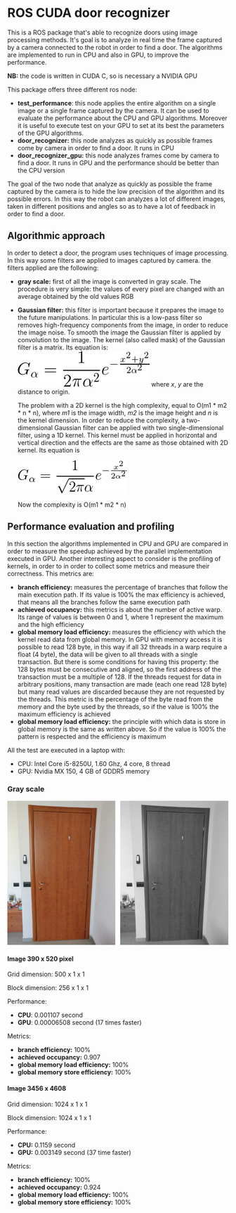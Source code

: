 # ROS CUDA door recognizer
This is a ROS package that's able to recognize doors using image processing methods. It's goal is to analyze in real time the frame captured by a camera connected to the robot in order to find a door. The algorithms are implemented to run in CPU and also in GPU, to improve the performance.

**NB:** the code is written in CUDA C, so is necessary a NVIDIA GPU

This package offers three different ros node:

* **test_performance**: this node applies the entire algorithm on a single image or a single frame captured by the camera. It can be used to evaluate the performance about the CPU and GPU algorithms. Moreover it is useful to execute test on your GPU to set at its best the parameters of the GPU algorithms.
* **door_recognizer:** this node analyzes as quickly as possible frames come by camera in order to find a door. It runs in CPU 
* **door_recognizer_gpu:** this node analyzes frames come by camera to find a door. It runs in GPU and the performance should be better than the CPU version

The goal of the two node that analyze as quickly as possible the frame captured by the camera is to hide the low precision of the algorithm and its possible errors. In this way the robot can analyzes a lot of different images, taken in different positions and angles so as to have a lot of feedback in order to find a door.

## Algorithmic approach

In order to detect a door, the program uses techniques of image processing. In this way some filters are applied to images captured by camera. the filters applied are the following:

* **gray scale:** first of all the image is converted in gray scale. The procedure is very simple: the values of every pixel are changed with an average obtained by the old values RGB

* **Gaussian filter:** this filter is important because it prepares the image to the future manipulations. In particular this is a low-pass filter so removes high-frequency components from the image, in order to reduce the image noise. To smooth the image the Gaussian filter is applied by convolution to the image. The kernel (also called mask) of the Gaussian filter is a matrix. Its equation is:![Gaussian kernel 2D](images/md/gaussian_matrix.png)  where *x*, *y* are the distance to origin.

  The problem with a 2D kernel is the high complexity, equal to O(m1 * m2 * n * n), where *m1* is the image width, *m2* is the image height and *n* is the kernel dimension. In order to reduce the complexity, a two-dimensional Gaussian filter can be applied with two single-dimensional filter, using a 1D kernel. This kernel must be applied in horizontal and vertical direction and the effects are the same as those obtained with 2D kernel. Its equation is 

  ![Gaussian kernel 2D](images/md/gaussian_array.png) 

  Now the complexity is O(m1 * m2 * n)

## Performance evaluation and profiling

In this section the algorithms implemented in CPU and GPU are compared in order to measure the speedup achieved by the parallel implementation executed in GPU. Another interesting aspect to consider is the profiling of kernels, in order to in order to collect some metrics and measure their correctness. This metrics are:

* **branch efficiency:** measures the percentage of branches that follow the main execution path. If its value is 100% the max efficiency is achieved, that means all the branches follow the same execution path
* **achieved occupancy:** this metrics is about the number of active warp. Its range of values is between 0 and 1, where 1 represent the maximum and the high efficiency
*   **global memory load efficiency:** measures the efficiency with which the kernel read data from global memory. In GPU with memory access it is possible to read 128 byte, in this way if all 32 threads in a warp require a float (4 byte), the data will be given to all threads with a single transaction. But there is some conditions for having this property: the 128 bytes must be consecutive and aligned, so the first address of the transaction must be a multiple of 128. If the threads request for data in arbitrary positions, many transaction are made (each one read 128 byte) but many read values are discarded because they are not requested by the threads. This metric is the percentage of the byte read from the memory and the byte used by the threads, so if the value is 100% the maximum efficiency is achieved
*   **global memory load efficiency:** the principle with which data is store in global memory is the same as written above. So if the value is 100% the pattern is respected and the efficiency is maximum

All the test are executed in a laptop with:

* CPU: Intel Core i5-8250U, 1.60 Ghz, 4 core, 8 thread
* GPU: Nvidia MX 150, 4 GB of GDDR5 memory

### Gray scale

![Convert to gray scale](images/md/gray_scale.png)

#### Image 390 x 520 pixel

Grid dimension: 500 x 1 x 1

Block dimension: 256 x 1 x 1

Performance:

* **CPU**: 0.001107 second
* **GPU**: 0.00006508 second (17 times faster)

Metrics:

* **branch efficiency:** 100%
* **achieved occupancy:** 0.907
* **global memory load efficiency:** 100%
* **global memory store efficiency:** 100%

#### Image 3456 x 4608

Grid dimension: 1024 x 1 x 1

Block dimension: 1024 x 1 x 1

Performance:

* **CPU:** 0.1159 second
* **GPU:** 0.003149 second (37 time faster)

Metrics:

- **branch efficiency:** 100%
- **achieved occupancy:** 0.924
- **global memory load efficiency:** 100%
- **global memory store efficiency:** 100%



